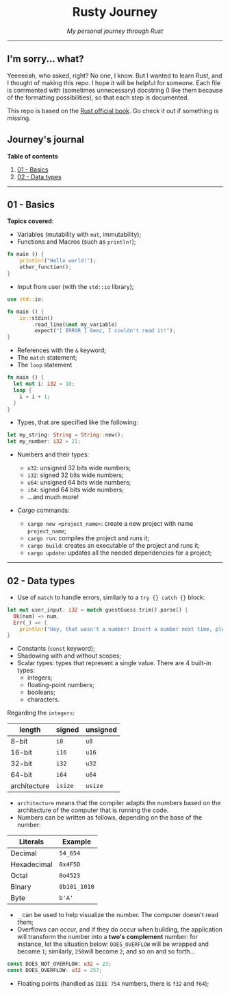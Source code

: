 <h1 align="center">Rusty Journey</h1>
<p align="center"><i>My personal journey through Rust</i></p>

---

## I'm sorry... what?
Yeeeeeah, who asked, right? No one, I know. But I wanted to learn Rust,
and I thought of making this repo. I hope it will be helpful for someone.
Each file is commented with (sometimes unnecessary) docstring (I like them
because of the formatting possibilities), so that each step is documented.

This repo is based on the [Rust official book](https://doc.rust-lang.org/book).
Go check it out if something is missing.

## Journey's journal

**Table of contents**
1. [01 - Basics](#01---Basics)
2. [02 - Data types](#02---data-types)

---

## 01 - Basics

**Topics covered**:
- Variables (mutability with `mut`, immutability);
- Functions and Macros (such as `println!`);
```rust
fn main () {
    println!("Hello world!");
    other_function();
}
```
- Input from user (with the `std::io` library);
```rust
use std::io;

fn main () {
    io::stdin()
        .read_line(&mut my_variable)
        .expect("[ ERROR ] Geez, I couldn't read it!");
}
```
- References with the `&` keyword;
- The `match` statement;
- The `loop` statement
```rust
fn main () {
  let mut i: i32 = 10;
  loop {
    i = i + 1;
  }
}
```
- Types, that are specified like the following:
```rust
let my_string: String = String::new();
let my_number: i32 = 21;
```
- Numbers and their types:
  - `u32`: unsigned 32 bits wide numbers;
  - `i32`: signed 32 bits wide numbers;
  - `u64`: unsigned 64 bits wide numbers;
  - `i64`: signed 64 bits wide numbers;
  - ...and much more!

- *Cargo* commands:
  - `cargo new <project_name>`: create a new project with name `project_name`;
  - `cargo run`: compiles the project and runs it;
  - `cargo build`: creates an executable of the project and runs it;
  - `cargo update`: updates all the needed dependencies for a project;

---

## 02 - Data types

 - Use of `match` to handle errors, similarly to a `try {} catch {}` block:
```rust
let mut user_input: i32 = match guestGuess.trim().parse() {
  Ok(num) => num,
  Err(_) => {
    println!("Hey, that wasn't a number! Insert a number next time, please"); 
}
```
 - Constants (`const` keyword);
 - Shadowing with and without scopes;
 - Scalar types: types that represent a single value. There are 4 built-in types:
   - integers;
   - floating-point numbers;
   - booleans;
   - characters.

Regarding the `integers`:

| length       | signed  | unsigned |
|--------------|---------|----------|
| 8-bit        | `i8`    | `u8`     |
| 16-bit       | `i16`   | `u16`    |
| 32-bit       | `i32`   | `u32`    |
| 64-bit       | `i64`   | `u64`    |
| architecture | `isize` | `usize`  |

- `architecture` means that the compiler adapts the numbers based
on the architecture of the computer that is running the code.
- Numbers can be written as follows, depending on the base of the number:

| Literals    | Example      |
|-------------|--------------|
| Decimal     | `54_654`     |
| Hexadecimal | `0x4F5D`     |
| Octal       | `0o4523`     |
| Binary      | `0b101_1010` |
| Byte        | `b'A'`       |

- `_` can be used to help visualize the number. The computer doesn't read them;
- Overflows can occur, and if they do occur when building, the application
will transform the number into a **two's complement** number:
for instance, let the situation below: `DOES_OVERFLOW` will be wrapped
and become `1`; similarly, `258`will become `2`, and so on and
so forth...

```rust
const DOES_NOT_OVERFLOW: u32 = 23;
const DOES_OVERFLOW: u32 = 257;
```

 - Floating points (handled as `IEEE 754` numbers, there is `f32` and `f64`); 